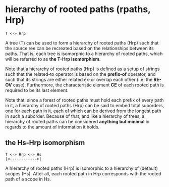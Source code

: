 
# hierarchy of rooted paths (rpaths, Hrp)

```
T <-> Hrp
```

A tree (T) can be used to form a hierarchy of rooted paths (Hrp) such that
the source ree can be recreated based on the relationships between its paths.
That is, each tree is isomorphic to a hierarchy of rooted paths, which will
be referred to as **the T-Hrp isomorphism**.

Note that a hierarchy of rooted paths (Hrp) is defined as a setup of strings
such that the related-to operator is based on the **prefix-of** operator,
and such that its strings are either related ex-or overlap each other (i.e.
the **RE-OV** case). Furthermore, the characteristic element **CE** of each
rooted path is required to be its last element.

Note that, since a forest of rooted paths must hold each prefix of every path
in it, a hierarchy of rooted paths (Hrp) can be said to embed total suborders,
one for each path in it, each of which can be derived from the longest path
in such a suborder. Because of that, and like a hierarchy of trees, a hierarchy
of rooted paths can be considered **anything but minimal** in regards to the
amount of information it holds.

## the Hs-Hrp isomorphism

```
T <-> Hrp <-> Hs
|<------------>|
```

A hierarchy of rooted paths (Hrp) is isomorphic to a hierarchy of (default)
scopes (Hs). After all, each rooted path in Hrp corresponds with the rooted
path of a scope in Hs.
